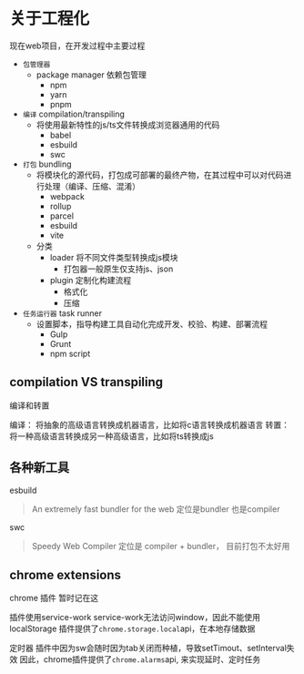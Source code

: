 # 关于工程化

现在web项目，在开发过程中主要过程

+ `包管理器`
  + package manager 依赖包管理
    + npm
    + yarn
    + pnpm
+ `编译` compilation/transpiling
  + 将使用最新特性的js/ts文件转换成浏览器通用的代码
    + babel
    + esbuild
    + swc
+ `打包` bundling
  + 将模块化的源代码，打包成可部署的最终产物，在其过程中可以对代码进行处理（编译、压缩、混淆）
    + webpack
    + rollup
    + parcel
    + esbuild
    + vite
  + 分类
    + loader 将不同文件类型转换成js模块
      + 打包器一般原生仅支持js、json
    + plugin 定制化构建流程
      + 格式化
      + 压缩
+ `任务运行器` task runner
  + 设置脚本，指导构建工具自动化完成开发、校验、构建、部署流程
    + Gulp
    + Grunt
    + npm script

## compilation VS transpiling

编译和转置

编译： 将抽象的高级语言转换成机器语言，比如将c语言转换成机器语言
转置： 将一种高级语言转换成另一种高级语言，比如将ts转换成js

## 各种新工具

esbuild
> An extremely fast bundler for the web
定位是bundler 也是compiler

swc
> Speedy Web Compiler
定位是 compiler + bundler， 目前打包不太好用

## chrome extensions

chrome 插件
暂时记在这

插件使用service-work
service-work无法访问window，因此不能使用localStorage
插件提供了`chrome.storage.local`api，在本地存储数据

定时器
插件中因为sw会随时因为tab关闭而种植，导致setTimout、setInterval失效
因此，chrome插件提供了`chrome.alarms`api, 来实现延时、定时任务
